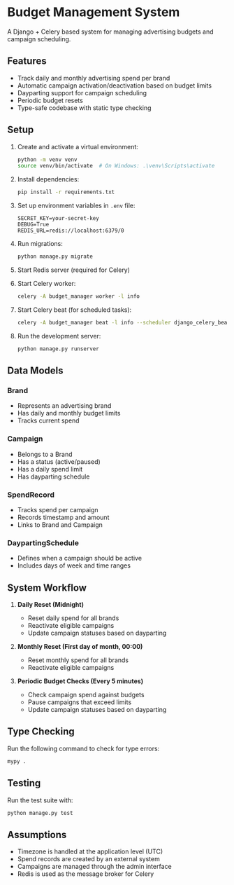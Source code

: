 # Budget Management System

A Django + Celery based system for managing advertising budgets and campaign scheduling.

## Features

- Track daily and monthly advertising spend per brand
- Automatic campaign activation/deactivation based on budget limits
- Dayparting support for campaign scheduling
- Periodic budget resets
- Type-safe codebase with static type checking

## Setup

1. Create and activate a virtual environment:
   ```bash
   python -m venv venv
   source venv/bin/activate  # On Windows: .\venv\Scripts\activate
   ```

2. Install dependencies:
   ```bash
   pip install -r requirements.txt
   ```

3. Set up environment variables in `.env` file:
   ```
   SECRET_KEY=your-secret-key
   DEBUG=True
   REDIS_URL=redis://localhost:6379/0
   ```

4. Run migrations:
   ```bash
   python manage.py migrate
   ```

5. Start Redis server (required for Celery)

6. Start Celery worker:
   ```bash
   celery -A budget_manager worker -l info
   ```

7. Start Celery beat (for scheduled tasks):
   ```bash
   celery -A budget_manager beat -l info --scheduler django_celery_beat.schedulers:DatabaseScheduler
   ```

8. Run the development server:
   ```bash
   python manage.py runserver
   ```

## Data Models

### Brand
- Represents an advertising brand
- Has daily and monthly budget limits
- Tracks current spend

### Campaign
- Belongs to a Brand
- Has a status (active/paused)
- Has a daily spend limit
- Has dayparting schedule

### SpendRecord
- Tracks spend per campaign
- Records timestamp and amount
- Links to Brand and Campaign

### DaypartingSchedule
- Defines when a campaign should be active
- Includes days of week and time ranges

## System Workflow

1. **Daily Reset (Midnight)**
   - Reset daily spend for all brands
   - Reactivate eligible campaigns
   - Update campaign statuses based on dayparting

2. **Monthly Reset (First day of month, 00:00)**
   - Reset monthly spend for all brands
   - Reactivate eligible campaigns

3. **Periodic Budget Checks (Every 5 minutes)**
   - Check campaign spend against budgets
   - Pause campaigns that exceed limits
   - Update campaign statuses based on dayparting

## Type Checking

Run the following command to check for type errors:
```bash
mypy .
```

## Testing

Run the test suite with:
```bash
python manage.py test
```

## Assumptions

- Timezone is handled at the application level (UTC)
- Spend records are created by an external system
- Campaigns are managed through the admin interface
- Redis is used as the message broker for Celery
